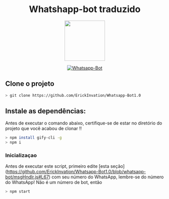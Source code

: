 <h1 align="center">Whatshapp-bot traduzido</h1>

<p align="center">
<img src="https://avatars.githubusercontent.com/u/89029936?v=4" width="128" height="128"/>
</p>

<p align="center">
<a href="#"><img title="Whatsapp-Bot" src="https://img.shields.io/badge/Whatsapp Bot-green?colorA=%23ff0000&colorB=%23017e40&style=for-the-badge"></a>
</p>

## Clone o projeto

```bash
> git clone https://github.com/ErickInvation/Whatsapp-Bot1.0
```

## Instale as dependências:
Antes de executar o comando abaixo, certifique-se de estar no diretório do projeto que
você acabou de clonar !!

```bash
> npm install gify-cli -g
> npm i
```

### Inicializaçao
Antes de executar este script, primeiro edite [esta seção] (https://github.com/ErickInvation/Whatsapp-Bot1.0/blob/whatsapp-bot/msgHndlr.js#L67) com seu número do WhatsApp, lembre-se do número do WhatsApp! Não é um número de bot, então
```bash
> npm start
```
